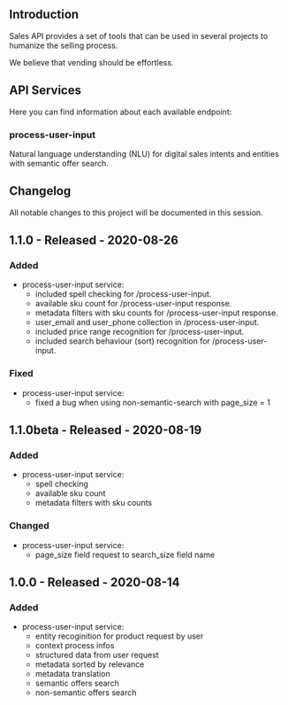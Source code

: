 ## Introduction

Sales API provides a set of tools that can be used in several projects to humanize the selling process.

We believe that vending should be effortless.

## API Services

Here you can find information about each available endpoint:

### process-user-input
Natural language understanding (NLU) for digital sales intents and entities with semantic offer search.

## Changelog

All notable changes to this project will be documented in this session.

## 1.1.0 - Released - 2020-08-26

### Added
- process-user-input service:
   - included spell checking for /process-user-input.
   - available sku count for /process-user-input response.
   - metadata filters with sku counts for /process-user-input response.
   - user_email and user_phone collection in /process-user-input.
   - included price range recognition for /process-user-input.
   - included search behaviour (sort) recognition for /process-user-input.

### Fixed
- process-user-input service:
   - fixed a bug when using non-semantic-search with page_size = 1

## 1.1.0beta - Released - 2020-08-19

### Added
- process-user-input service:
   - spell checking
   - available sku count
   - metadata filters with sku counts

### Changed
- process-user-input service:
   - page_size field request to search_size field name

## 1.0.0 - Released - 2020-08-14

### Added

- process-user-input service:
   - entity recoginition for product request by user
   - context process infos 
   - structured data from user request
   - metadata sorted by relevance 
   - metadata translation
   - semantic offers search  
   - non-semantic offers search